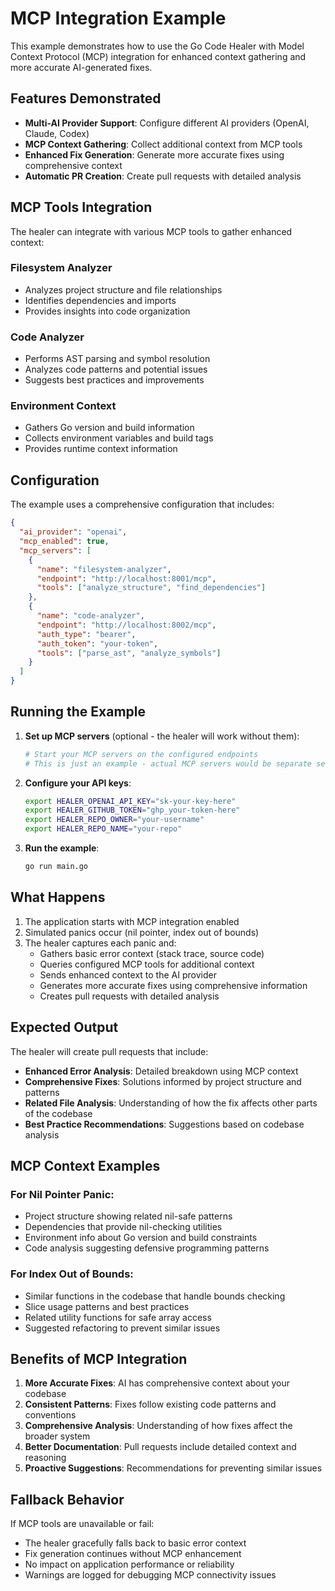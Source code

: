 # MCP Integration Example

This example demonstrates how to use the Go Code Healer with Model Context Protocol (MCP) integration for enhanced context gathering and more accurate AI-generated fixes.

## Features Demonstrated

- **Multi-AI Provider Support**: Configure different AI providers (OpenAI, Claude, Codex)
- **MCP Context Gathering**: Collect additional context from MCP tools
- **Enhanced Fix Generation**: Generate more accurate fixes using comprehensive context
- **Automatic PR Creation**: Create pull requests with detailed analysis

## MCP Tools Integration

The healer can integrate with various MCP tools to gather enhanced context:

### Filesystem Analyzer
- Analyzes project structure and file relationships
- Identifies dependencies and imports
- Provides insights into code organization

### Code Analyzer  
- Performs AST parsing and symbol resolution
- Analyzes code patterns and potential issues
- Suggests best practices and improvements

### Environment Context
- Gathers Go version and build information
- Collects environment variables and build tags
- Provides runtime context information

## Configuration

The example uses a comprehensive configuration that includes:

```json
{
  "ai_provider": "openai",
  "mcp_enabled": true,
  "mcp_servers": [
    {
      "name": "filesystem-analyzer",
      "endpoint": "http://localhost:8001/mcp",
      "tools": ["analyze_structure", "find_dependencies"]
    },
    {
      "name": "code-analyzer", 
      "endpoint": "http://localhost:8002/mcp",
      "auth_type": "bearer",
      "auth_token": "your-token",
      "tools": ["parse_ast", "analyze_symbols"]
    }
  ]
}
```

## Running the Example

1. **Set up MCP servers** (optional - the healer will work without them):
   ```bash
   # Start your MCP servers on the configured endpoints
   # This is just an example - actual MCP servers would be separate services
   ```

2. **Configure your API keys**:
   ```bash
   export HEALER_OPENAI_API_KEY="sk-your-key-here"
   export HEALER_GITHUB_TOKEN="ghp_your-token-here"
   export HEALER_REPO_OWNER="your-username"
   export HEALER_REPO_NAME="your-repo"
   ```

3. **Run the example**:
   ```bash
   go run main.go
   ```

## What Happens

1. The application starts with MCP integration enabled
2. Simulated panics occur (nil pointer, index out of bounds)
3. The healer captures each panic and:
   - Gathers basic error context (stack trace, source code)
   - Queries configured MCP tools for additional context
   - Sends enhanced context to the AI provider
   - Generates more accurate fixes using comprehensive information
   - Creates pull requests with detailed analysis

## Expected Output

The healer will create pull requests that include:

- **Enhanced Error Analysis**: Detailed breakdown using MCP context
- **Comprehensive Fixes**: Solutions informed by project structure and patterns
- **Related File Analysis**: Understanding of how the fix affects other parts of the codebase
- **Best Practice Recommendations**: Suggestions based on codebase analysis

## MCP Context Examples

### For Nil Pointer Panic:
- Project structure showing related nil-safe patterns
- Dependencies that provide nil-checking utilities
- Environment info about Go version and build constraints
- Code analysis suggesting defensive programming patterns

### For Index Out of Bounds:
- Similar functions in the codebase that handle bounds checking
- Slice usage patterns and best practices
- Related utility functions for safe array access
- Suggested refactoring to prevent similar issues

## Benefits of MCP Integration

1. **More Accurate Fixes**: AI has comprehensive context about your codebase
2. **Consistent Patterns**: Fixes follow existing code patterns and conventions
3. **Comprehensive Analysis**: Understanding of how fixes affect the broader system
4. **Better Documentation**: Pull requests include detailed context and reasoning
5. **Proactive Suggestions**: Recommendations for preventing similar issues

## Fallback Behavior

If MCP tools are unavailable or fail:
- The healer gracefully falls back to basic error context
- Fix generation continues without MCP enhancement
- No impact on application performance or reliability
- Warnings are logged for debugging MCP connectivity issues